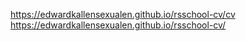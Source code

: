 https://edwardkallensexualen.github.io/rsschool-cv/cv
https://edwardkallensexualen.github.io/rsschool-cv/

